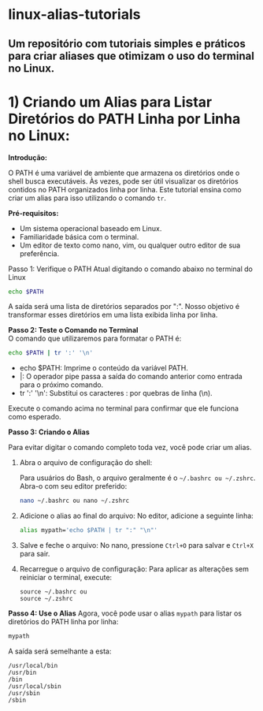 # linux-alias-tutorials
Um repositório com tutoriais simples e práticos para criar aliases que otimizam o uso do terminal no Linux.
---
# 1) Criando um Alias para Listar Diretórios do PATH Linha por Linha no Linux:

**Introdução:**

O PATH é uma variável de ambiente que armazena os diretórios onde o shell busca executáveis. Às vezes, pode ser útil visualizar os diretórios contidos no PATH organizados linha por linha. Este tutorial ensina como criar um alias para isso utilizando o comando `tr`.

**Pré-requisitos:**

- Um sistema operacional baseado em Linux.
- Familiaridade básica com o terminal.
- Um editor de texto como nano, vim, ou qualquer outro editor de sua preferência.

Passo 1: Verifique o PATH Atual digitando o comando abaixo no terminal do Linux</br>
```sh
echo $PATH
```

A saída será uma lista de diretórios separados por ":". Nosso objetivo é transformar esses diretórios em uma lista exibida linha por linha.

**Passo 2: Teste o Comando no Terminal**</br>
O comando que utilizaremos para formatar o PATH é:</br>
```sh
echo $PATH | tr ':' '\n'
```

- echo $PATH: Imprime o conteúdo da variável PATH.
- |: O operador pipe passa a saída do comando anterior como entrada para o próximo comando.
- tr ':' '\n': Substitui os caracteres : por quebras de linha (\n).

Execute o comando acima no terminal para confirmar que ele funciona como esperado.</br>

**Passo 3: Criando o Alias**

Para evitar digitar o comando completo toda vez, você pode criar um alias.
1) Abra o arquivo de configuração do shell:

   Para usuários do Bash, o arquivo geralmente é o `~/.bashrc ou ~/.zshrc`. Abra-o com seu editor preferido:
   ```sh
   nano ~/.bashrc ou nano ~/.zshrc
   ```

2) Adicione o alias ao final do arquivo:
   No editor, adicione a seguinte linha:
   ```sh
   alias mypath='echo $PATH | tr ":" "\n"'
   ```

3) Salve e feche o arquivo:
   No nano, pressione `Ctrl+O` para salvar e `Ctrl+X` para sair.

4) Recarregue o arquivo de configuração:
   Para aplicar as alterações sem reiniciar o terminal, execute:
   ```
   source ~/.bashrc ou
   source ~/.zshrc

   ```
**Passo 4: Use o Alias**
Agora, você pode usar o alias `mypath` para listar os diretórios do PATH linha por linha:</br>
```sh
mypath
```

A saída será semelhante a esta:

```
/usr/local/bin
/usr/bin
/bin
/usr/local/sbin
/usr/sbin
/sbin
```


   




